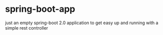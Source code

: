 # spring-boot-app

just an empty spring-boot 2.0 application to get easy up and running
with a simple rest controller
